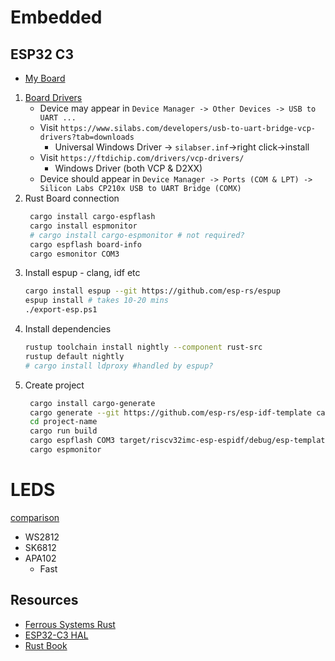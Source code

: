 # Embedded

## ESP32 C3

- [My Board](https://core-electronics.com.au/esp32-c3-mini-development-board.html)

1. [Board Drivers](https://docs.espressif.com/projects/esp-idf/en/latest/esp32c3/get-started/establish-serial-connection.html)
   - Device may appear in `Device Manager -> Other Devices -> USB to UART ...`
   - Visit `https://www.silabs.com/developers/usb-to-uart-bridge-vcp-drivers?tab=downloads`
		- Universal Windows Driver -> `silabser.inf`->right click->install
   - Visit `https://ftdichip.com/drivers/vcp-drivers/`
		- Windows Driver (both VCP & D2XX)
	- Device should appear in `Device Manager -> Ports (COM & LPT) -> Silicon Labs CP210x USB to UART Bridge (COMX)`
1. Rust Board connection
   ```sh
	cargo install cargo-espflash
	cargo install espmonitor
	# cargo install cargo-espmonitor # not required?
	cargo espflash board-info
	cargo esmonitor COM3
	 ```
1. Install espup - clang, idf etc
	```sh
	cargo install espup --git https://github.com/esp-rs/espup
	espup install # takes 10-20 mins
	./export-esp.ps1
	```
1. Install dependencies
	```sh
	rustup toolchain install nightly --component rust-src
	rustup default nightly
	# cargo install ldproxy #handled by espup?
	```
2. Create project
   ```sh
	cargo install cargo-generate
	cargo generate --git https://github.com/esp-rs/esp-idf-template cargo
	cd project-name
	cargo run build
	cargo espflash COM3 target/riscv32imc-esp-espidf/debug/esp-template
	cargo espmonitor
	```

# LEDS
[comparison](https://www.stripsledlight.com/what-different-of-apa102sk9822hd107sws2812b-sk6812ws2811ws2815ws2813/#:~:text=Apa102c%20is%20the%20same%20as,led%20chip%2C%20sometimes%20have%20a)
- WS2812
- SK6812
- APA102
	- Fast

## Resources
- [Ferrous Systems Rust](https://espressif-trainings.ferrous-systems.com/01_intro.html)
- [ESP32-C3 HAL](https://github.com/esp-rs/esp-hal/tree/main/esp32c3-hal)
- [Rust Book](https://esp-rs.github.io/book/overview/using-the-standard-library.html)